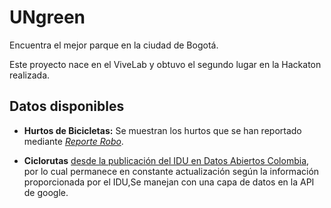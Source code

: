 # UNgreen
Encuentra el mejor parque en la ciudad de Bogotá. 

Este proyecto nace en el ViveLab y obtuvo el segundo lugar en la Hackaton realizada.

## Datos disponibles

- **Hurtos de Bicicletas:** Se muestran los hurtos que se han reportado mediante [_Reporte Robo_](https://sites.google.com/unal.edu.co/robosbicicleta/report?authuser=0).

- **Ciclorutas** [desde la publicación del IDU en Datos Abiertos Colombia](https://datosabiertos.bogota.gov.co/dataset/fe3b2925-3e76-4928-9a01-91cbd2e02f3b?_external=True), por lo cual permanece en constante actualización según la información proporcionada por el IDU,Se manejan con una capa de datos en la API de google.